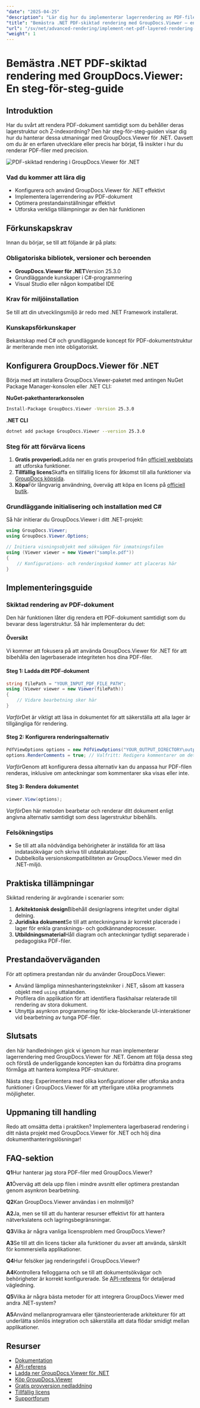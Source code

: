 ```yaml
---
"date": "2025-04-25"
"description": "Lär dig hur du implementerar lagerrendering av PDF-filer i .NET med GroupDocs.Viewer. Bevara lagerstruktur och Z-index med den här detaljerade handledningen."
"title": "Bemästra .NET PDF-skiktad rendering med GroupDocs.Viewer – en steg-för-steg-guide"
"url": "/sv/net/advanced-rendering/implement-net-pdf-layered-rendering-groupdocs-viewer/"
"weight": 1
---
```


# Bemästra .NET PDF-skiktad rendering med GroupDocs.Viewer: En steg-för-steg-guide

## Introduktion

Har du svårt att rendera PDF-dokument samtidigt som du behåller deras lagerstruktur och Z-indexordning? Den här steg-för-steg-guiden visar dig hur du hanterar dessa utmaningar med GroupDocs.Viewer för .NET. Oavsett om du är en erfaren utvecklare eller precis har börjat, få insikter i hur du renderar PDF-filer med precision.

![PDF-skiktad rendering i GroupDocs.Viewer för .NET](/viewer/advanced-rendering/pdf-layered-rendering-img.png)

### Vad du kommer att lära dig

- Konfigurera och använd GroupDocs.Viewer för .NET effektivt
- Implementera lagerrendering av PDF-dokument
- Optimera prestandainställningar effektivt
- Utforska verkliga tillämpningar av den här funktionen

## Förkunskapskrav

Innan du börjar, se till att följande är på plats:

### Obligatoriska bibliotek, versioner och beroenden

- **GroupDocs.Viewer för .NET**Version 25.3.0
- Grundläggande kunskaper i C#-programmering
- Visual Studio eller någon kompatibel IDE

### Krav för miljöinstallation

Se till att din utvecklingsmiljö är redo med .NET Framework installerat.

### Kunskapsförkunskaper

Bekantskap med C# och grundläggande koncept för PDF-dokumentstruktur är meriterande men inte obligatoriskt.

## Konfigurera GroupDocs.Viewer för .NET

Börja med att installera GroupDocs.Viewer-paketet med antingen NuGet Package Manager-konsolen eller .NET CLI:

**NuGet-pakethanterarkonsolen**

```bash
Install-Package GroupDocs.Viewer -Version 25.3.0
```

**.NET CLI**

```bash
dotnet add package GroupDocs.Viewer --version 25.3.0
```

### Steg för att förvärva licens

1. **Gratis provperiod**Ladda ner en gratis provperiod från [officiell webbplats](https://releases.groupdocs.com/viewer/net/) att utforska funktioner.
2. **Tillfällig licens**Skaffa en tillfällig licens för åtkomst till alla funktioner via [GroupDocs köpsida](https://purchase.groupdocs.com/temporary-license/).
3. **Köpa**För långvarig användning, överväg att köpa en licens på [officiell butik](https://purchase.groupdocs.com/buy).

### Grundläggande initialisering och installation med C#

Så här initierar du GroupDocs.Viewer i ditt .NET-projekt:

```csharp
using GroupDocs.Viewer;
using GroupDocs.Viewer.Options;

// Initiera visningsobjekt med sökvägen för inmatningsfilen
using (Viewer viewer = new Viewer("sample.pdf"))
{
    // Konfigurations- och renderingskod kommer att placeras här
}
```

## Implementeringsguide

### Skiktad rendering av PDF-dokument

Den här funktionen låter dig rendera ett PDF-dokument samtidigt som du bevarar dess lagerstruktur. Så här implementerar du det:

#### Översikt

Vi kommer att fokusera på att använda GroupDocs.Viewer för .NET för att bibehålla den lagerbaserade integriteten hos dina PDF-filer.

#### Steg 1: Ladda ditt PDF-dokument

```csharp
string filePath = "YOUR_INPUT_PDF_FILE_PATH";
using (Viewer viewer = new Viewer(filePath))
{
    // Vidare bearbetning sker här
}
```

*Varför*Det är viktigt att läsa in dokumentet för att säkerställa att alla lager är tillgängliga för rendering.

#### Steg 2: Konfigurera renderingsalternativ

```csharp
PdfViewOptions options = new PdfViewOptions("YOUR_OUTPUT_DIRECTORY\output.pdf");
options.RenderComments = true; // Valfritt: Redigera kommentarer om det behövs
```

*Varför*Genom att konfigurera dessa alternativ kan du anpassa hur PDF-filen renderas, inklusive om anteckningar som kommentarer ska visas eller inte.

#### Steg 3: Rendera dokumentet

```csharp
viewer.View(options);
```

*Varför*Den här metoden bearbetar och renderar ditt dokument enligt angivna alternativ samtidigt som dess lagerstruktur bibehålls.

### Felsökningstips

- Se till att alla nödvändiga behörigheter är inställda för att läsa indatasökvägar och skriva till utdatakataloger.
- Dubbelkolla versionskompatibiliteten av GroupDocs.Viewer med din .NET-miljö.

## Praktiska tillämpningar

Skiktad rendering är avgörande i scenarier som:

1. **Arkitektonisk design**Bibehåll designlagrens integritet under digital delning.
2. **Juridiska dokument**Se till att anteckningarna är korrekt placerade i lager för enkla gransknings- och godkännandeprocesser.
3. **Utbildningsmaterial**Håll diagram och anteckningar tydligt separerade i pedagogiska PDF-filer.

## Prestandaöverväganden

För att optimera prestandan när du använder GroupDocs.Viewer:

- Använd lämpliga minneshanteringstekniker i .NET, såsom att kassera objekt med `using` uttalanden.
- Profilera din applikation för att identifiera flaskhalsar relaterade till rendering av stora dokument.
- Utnyttja asynkron programmering för icke-blockerande UI-interaktioner vid bearbetning av tunga PDF-filer.

## Slutsats

den här handledningen gick vi igenom hur man implementerar lagerrendering med GroupDocs.Viewer för .NET. Genom att följa dessa steg och förstå de underliggande koncepten kan du förbättra dina programs förmåga att hantera komplexa PDF-strukturer.

Nästa steg: Experimentera med olika konfigurationer eller utforska andra funktioner i GroupDocs.Viewer för att ytterligare utöka programmets möjligheter.

## Uppmaning till handling

Redo att omsätta detta i praktiken? Implementera lagerbaserad rendering i ditt nästa projekt med GroupDocs.Viewer för .NET och höj dina dokumenthanteringslösningar!

## FAQ-sektion

**Q1**Hur hanterar jag stora PDF-filer med GroupDocs.Viewer?

**A1**Överväg att dela upp filen i mindre avsnitt eller optimera prestandan genom asynkron bearbetning.

**Q2**Kan GroupDocs.Viewer användas i en molnmiljö?

**A2**Ja, men se till att du hanterar resurser effektivt för att hantera nätverkslatens och lagringsbegränsningar.

**Q3**Vilka är några vanliga licensproblem med GroupDocs.Viewer?

**A3**Se till att din licens täcker alla funktioner du avser att använda, särskilt för kommersiella applikationer.

**Q4**Hur felsöker jag renderingsfel i GroupDocs.Viewer?

**A4**Kontrollera felloggarna och se till att dokumentsökvägar och behörigheter är korrekt konfigurerade. Se [API-referens](https://reference.groupdocs.com/viewer/net/) för detaljerad vägledning.

**Q5**Vilka är några bästa metoder för att integrera GroupDocs.Viewer med andra .NET-system?

**A5**Använd mellanprogramvara eller tjänsteorienterade arkitekturer för att underlätta sömlös integration och säkerställa att data flödar smidigt mellan applikationer.

## Resurser

- [Dokumentation](https://docs.groupdocs.com/viewer/net/)
- [API-referens](https://reference.groupdocs.com/viewer/net/)
- [Ladda ner GroupDocs.Viewer för .NET](https://releases.groupdocs.com/viewer/net/)
- [Köp GroupDocs.Viewer](https://purchase.groupdocs.com/buy)
- [Gratis provversion nedladdning](https://releases.groupdocs.com/viewer/net/)
- [Tillfällig licens](https://purchase.groupdocs.com/temporary-license/)
- [Supportforum](https://forum.groupdocs.com/c/viewer/9)